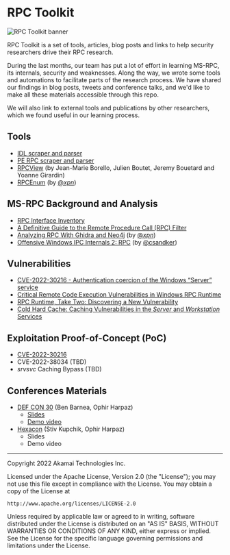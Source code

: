 # RPC Toolkit

![RPC Toolkit banner](https://github.com/akamai/akamai_security_research_priv/blob/rpc_toolkit/rpc_toolkit/rpc_toolkit.png)

RPC Toolkit is a set of tools, articles, blog posts and links to help security researchers drive their RPC research.

During the last months, our team has put a lot of effort in learning MS-RPC, its internals, security and weaknesses. Along the way, we wrote some tools and automations to facilitate parts of the research process. We have shared our findings in blog posts, tweets and conference talks, and we'd like to make all these materials accessible through this repo.

We will also link to external tools and publications by other researchers, which we found useful in our learning process.

## Tools

* [IDL scraper and parser](idl_scraper)
* [PE RPC scraper and parser](pe_rpc_if_scraper)
* [RPCView](https://www.rpcview.org/) (by Jean-Marie Borello, Julien Boutet, Jeremy Bouetard and Yoanne Girardin)
* [RPCEnum](https://github.com/xpn/RpcEnum) (by [@_xpn_](https://twitter.com/_xpn_))

## MS-RPC Background and Analysis

* [RPC Interface Inventory](rpc_interface_lists)
* [A Definitive Guide to the Remote Procedure Call (RPC) Filter](https://www.akamai.com/blog/security/guide-rpc-filter)
* [Analyzing RPC With Ghidra and Neo4j](https://blog.xpnsec.com/analysing-rpc-with-ghidra-neo4j/) (by [@_xpn_](https://twitter.com/_xpn_))
* [Offensive Windows IPC Internals 2: RPC](https://csandker.io/2021/02/21/Offensive-Windows-IPC-2-RPC.html) (by [@csandker](https://twitter.com/0xcsandker))

## Vulnerabilities

* [CVE-2022-30216 - Authentication coercion of the Windows “Server” service](https://www.akamai.com/blog/security/authentication-coercion-windows-server-service)
* [Critical Remote Code Execution Vulnerabilities in Windows RPC Runtime](https://www.akamai.com/blog/security/critical-remote-code-execution-vulnerabilities-windows-rpc-runtime)
* [RPC Runtime, Take Two: Discovering a New Vulnerability](https://www.akamai.com/blog/security/rpc-runtime-patch-tuesday-take-two)
* [Cold Hard Cache: Caching Vulnerabilities in the _Server_ and _Workstation_ Services](https://www.akamai.com/blog/security-research/cold-hard-cache-bypassing-rpc-with-cache-abuse)

## Exploitation Proof-of-Concept (PoC)

* [CVE-2022-30216](../PoCs/cve-2022-30216)
* CVE-2022-38034 (TBD)
* _srvsvc_ Caching Bypass (TBD)

## Conferences Materials

* [DEF CON 30](https://defcon.org/html/defcon-30/dc-30-index.html) (Ben Barnea, Ophir Harpaz)
  * [Slides](../conferences_materials/DEF%20CON%2030/Exploring%20Ancient%20Ruins%20to%20Find%20Modern%20Bugs%20-%20Discovering%20a%200-Day%20in%20MS-RPC%20Service.pdf)
  * [Demo video](../conferences_materials/DEF%20CON%2030/CVE-2022-30216_RelayDemo.webm)
* [Hexacon](https://www.hexacon.fr/) (Stiv Kupchik, Ophir Harpaz)
  * Slides
  * Demo video
    
-------
Copyright 2022 Akamai Technologies Inc.

Licensed under the Apache License, Version 2.0 (the "License");
you may not use this file except in compliance with the License.
You may obtain a copy of the License at

    http://www.apache.org/licenses/LICENSE-2.0

Unless required by applicable law or agreed to in writing, software
distributed under the License is distributed on an "AS IS" BASIS,
WITHOUT WARRANTIES OR CONDITIONS OF ANY KIND, either express or implied.
See the License for the specific language governing permissions and
limitations under the License.
